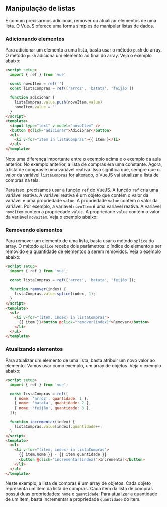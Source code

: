 ## Manipulação de listas

É comum precisarmos adicionar, remover ou atualizar elementos de uma lista. O VueJS oferece uma forma simples de manipular listas de dados.

### Adicionando elementos

Para adicionar um elemento a uma lista, basta usar o método `push` do array. O método `push` adiciona um elemento ao final do array. Veja o exemplo abaixo:

```html title="./src/App.vue" linenums="1" hl_lines="8 13-14"
<script setup>
  import { ref } from 'vue'

  const novoItem = ref('')
  const listaCompras = ref(['arroz', 'batata', 'feijão'])

  function adicionar {
    listaCompras.value.push(novoItem.value)
    novoItem.value = ''
  }
</script>
<template>
  <input type="text" v-model="novoItem" />
  <button @click="adicionar">Adicionar</button>
  <ul>
    <li v-for="item in listaCompras">{{ item }</li>
  </ul>
</template>
```

Note uma diferença importante entre o exemplo acima e o exemplo da aula anterior. No exemplo anterior, a lista de compras era uma constante. Agora, a lista de compras é uma variável reativa. Isso significa que, sempre que o valor da variável `listaCompras` for alterado, o VueJS vai atualizar a lista de compras na tela.

Para isso, precisamos usar a função `ref` do VueJS. A função `ref` cria uma variável reativa. A variável reativa é um objeto que contém o valor da variável e uma propriedade `value`. A propriedade `value` contém o valor da variável. Por exemplo, a variável `novoItem` é uma variável reativa. A variável `novoItem` contém a propriedade `value`. A propriedade `value` contém o valor da variável `novoItem`. Veja o exemplo abaixo:

### Removendo elementos

Para remover um elemento de uma lista, basta usar o método `splice` do array. O método `splice` recebe dois parâmetros: o índice do elemento a ser removido e a quantidade de elementos a serem removidos. Veja o exemplo abaixo:

```html title="./src/App.vue" linenums="1" hl_lines="7 13"
<script setup>
  import { ref } from 'vue';

  const listaCompras = ref(['arroz', 'batata', 'feijão']);

  function remover(index) {
    listaCompras.value.splice(index, 1);
  }
</script>
<template>
  <ul>
    <li v-for="(item, index) in listaCompras">
      {{ item }}<button @click="remover(index)">Remover</button>
    </li>
  </ul>
</template>
```

### Atualizando elementos

Para atualizar um elemento de uma lista, basta atribuir um novo valor ao elemento. Vamos usar como exemplo, um array de objetos. Veja o exemplo abaixo:

```html title="./src/App.vue" linenums="1" hl_lines="10-12 18"
<script setup>
  import { ref } from 'vue';

  const listaCompras = ref([
    { nome: 'arroz', quantidade: 1 },
    { nome: 'batata', quantidade: 2 },
    { nome: 'feijão', quantidade: 3 },
  ]);

  function incrementar(index) {
    listaCompras.value[index].quantidade++;
  }
</script>
<template>
  <ul>
    <li v-for="(item, index) in listaCompras">
      {{ item.nome }} - {{ item.quantidade }}
      <button @click="incrementar(index)">Incrementar</button>
    </li>
  </ul>
</template>
```

Neste exemplo, a lista de compras é um array de objetos. Cada objeto representa um item da lista de compras. Cada item da lista de compras possui duas propriedades: `nome` e `quantidade`. Para atualizar a quantidade de um item, basta incrementar a propriedade `quantidade` do item.
